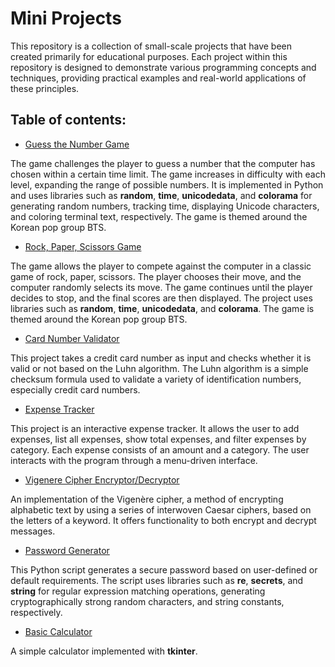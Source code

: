 # Mini Projects
This repository is a collection of small-scale projects that have been created primarily for educational purposes. Each project within this repository is designed to demonstrate various programming concepts and techniques, providing practical examples and real-world applications of these principles.
## Table of contents: 
* [Guess the Number Game](https://github.com/vanya-koleva/mini_projects/tree/main/guess_a_number)

The game challenges the player to guess a number that the computer has chosen within a certain time limit. The game increases in difficulty with each level, expanding the range of possible numbers. It is implemented in Python and uses libraries such as **random**, **time**, **unicodedata**, and **colorama** for generating random numbers, tracking time, displaying Unicode characters, and coloring terminal text, respectively. The game is themed around the Korean pop group BTS.
* [Rock, Paper, Scissors Game](https://github.com/vanya-koleva/mini_projects/tree/main/rock_paper_scissors)
  
The game allows the player to compete against the computer in a classic game of rock, paper, scissors. The player chooses their move, and the computer randomly selects its move. The game continues until the player decides to stop, and the final scores are then displayed. The project uses libraries such as **random**, **time**, **unicodedata**, and **colorama**. The game is themed around the Korean pop group BTS.
* [Card Number Validator](https://github.com/vanya-koleva/mini_projects/blob/main/card_number_validator.py)
  
This project takes a credit card number as input and checks whether it is valid or not based on the Luhn algorithm. The Luhn algorithm is a simple checksum formula used to validate a variety of identification numbers, especially credit card numbers.
* [Expense Tracker](https://github.com/vanya-koleva/mini_projects/blob/main/expense_tracker.py)
  
This project is an interactive expense tracker. It allows the user to add expenses, list all expenses, show total expenses, and filter expenses by category. Each expense consists of an amount and a category. The user interacts with the program through a menu-driven interface.
* [Vigenere Cipher Encryptor/Decryptor](https://github.com/vanya-koleva/mini_projects/blob/main/vigenere_cipher.py)
  
An implementation of the Vigenère cipher, a method of encrypting alphabetic text by using a series of interwoven Caesar ciphers, based on the letters of a keyword. It offers functionality to both encrypt and decrypt messages.
* [Password Generator](https://github.com/vanya-koleva/mini_projects/blob/main/password_generator.py)

This Python script generates a secure password based on user-defined or default requirements. The script uses libraries such as **re**, **secrets**, and **string** for regular expression matching operations, generating cryptographically strong random characters, and string constants, respectively.

* [Basic Calculator](https://github.com/vanya-koleva/mini_projects/blob/main/basic_calculator/basic_calculator.py)

A simple calculator implemented with **tkinter**.
